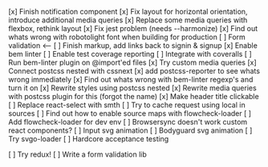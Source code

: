 [x] Finish notification component
[x] Fix layout for horizontal orientation, introduce additional media queries
[x] Replace some media queries with flexbox, rethink layout
[x] Fix jest problem (needs --harmonize)
[x] Find out whats wrong with robotolight font when building for production
[ ] Form validation <--
[ ] Finish markup, add links back to signin & signup
[x] Enable bem linter
[ ] Enable test coverage reporting
[ ] Integrate with coveralls
[ ] Run bem-linter plugin on @import'ed files
[x] Try custom media queries
[x] Connect postcss nested with cssnext
[x] add postcss-reporter to see whats wrong immediately
[x] Find out whats wrong with bem-linter regexp's and turn it on
[x] Rewrite styles using postcss nested
[x] Rewrite media queries with postcss plugin for this (forgot the name)
[x] Make header title clickable
[ ] Replace react-select with smth
[ ] Try to cache request using local in sources
[ ] Find out how to enable source maps with flowcheck-loader
[ ] Add flowcheck-loader for dev env
[ ] Browsersync doesn't work custom react components?
[ ] Input svg animation
[ ] Bodyguard svg animation
[ ] Try svgo-loader
[ ] Hardcore acceptance testing

[ ] Try redux!
[ ] Write a form validation lib
